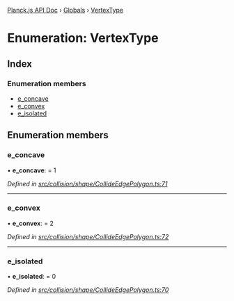 [Planck.js API Doc](../README.md) › [Globals](../globals.md) › [VertexType](vertextype.md)

# Enumeration: VertexType

## Index

### Enumeration members

* [e_concave](vertextype.md#e_concave)
* [e_convex](vertextype.md#e_convex)
* [e_isolated](vertextype.md#e_isolated)

## Enumeration members

###  e_concave

• **e_concave**: = 1

*Defined in [src/collision/shape/CollideEdgePolygon.ts:71](https://github.com/shakiba/planck.js/blob/b8c946c/src/collision/shape/CollideEdgePolygon.ts#L71)*

___

###  e_convex

• **e_convex**: = 2

*Defined in [src/collision/shape/CollideEdgePolygon.ts:72](https://github.com/shakiba/planck.js/blob/b8c946c/src/collision/shape/CollideEdgePolygon.ts#L72)*

___

###  e_isolated

• **e_isolated**: = 0

*Defined in [src/collision/shape/CollideEdgePolygon.ts:70](https://github.com/shakiba/planck.js/blob/b8c946c/src/collision/shape/CollideEdgePolygon.ts#L70)*
